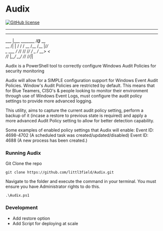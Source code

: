 # Audix

[![GitHub license](https://img.shields.io/github/license/Naereen/StrapDown.js.svg)](https://github.com/Naereen/StrapDown.js/blob/master/LICENSE)

_______       _____________          
_______       _____________          
___    |___  _______  /__(_)___  __  
__  /| |  / / /  __  /__  /__  |/_/  
_  ___ / /_/ // /_/ / _  / __>  <    
/_/  |_\__,_/ \__,_/  /_/  /_/|_| 


Audix is a PowerShell tool to correctly configure Windows Audit Policies for security monitoring

Audix will allow for a SIMPLE configuration support for Windows Event Audit Policies. Window's Audit Policies are restricted by default. This means that for Blue Teamers, CISO's & people looking to monitor their environment through use of Windows Event Logs, must configure the audit policy settings to provide more advanced logging. 

This utility, aims to capture the current audit policy setting, perform a backup of it (incase a restore to previous state is required) and apply a more advanced Audit Policy setting to allow for better detection capability. 

Some examples of enabled policy settings that Audix will enable:
Event ID: 4698-4702	(A scheduled task was created/updated/disabled)
Event ID: 4688	(A new process has been created.)

### Running Audix

Git Clone the repo
```
git clone https://github.com/littl3field/Audix.git
```
Navigate to the folder and execute the command in your terminal. You must ensure you have Administrator rights to do this.
```
.\Audix.ps1
```
### Development

- Add restore option
- Add Script for deploying at scale

